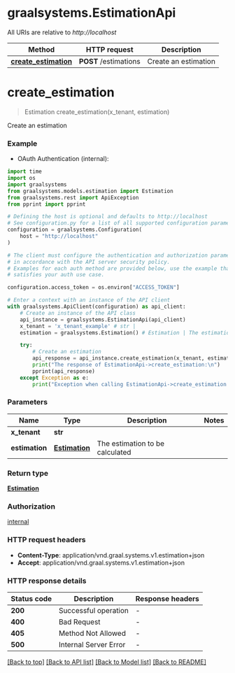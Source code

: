 # graalsystems.EstimationApi

All URIs are relative to *http://localhost*

Method | HTTP request | Description
------------- | ------------- | -------------
[**create_estimation**](EstimationApi.md#create_estimation) | **POST** /estimations | Create an estimation


# **create_estimation**
> Estimation create_estimation(x_tenant, estimation)

Create an estimation

### Example

* OAuth Authentication (internal):

```python
import time
import os
import graalsystems
from graalsystems.models.estimation import Estimation
from graalsystems.rest import ApiException
from pprint import pprint

# Defining the host is optional and defaults to http://localhost
# See configuration.py for a list of all supported configuration parameters.
configuration = graalsystems.Configuration(
    host = "http://localhost"
)

# The client must configure the authentication and authorization parameters
# in accordance with the API server security policy.
# Examples for each auth method are provided below, use the example that
# satisfies your auth use case.

configuration.access_token = os.environ["ACCESS_TOKEN"]

# Enter a context with an instance of the API client
with graalsystems.ApiClient(configuration) as api_client:
    # Create an instance of the API class
    api_instance = graalsystems.EstimationApi(api_client)
    x_tenant = 'x_tenant_example' # str | 
    estimation = graalsystems.Estimation() # Estimation | The estimation to be calculated

    try:
        # Create an estimation
        api_response = api_instance.create_estimation(x_tenant, estimation)
        print("The response of EstimationApi->create_estimation:\n")
        pprint(api_response)
    except Exception as e:
        print("Exception when calling EstimationApi->create_estimation: %s\n" % e)
```



### Parameters


Name | Type | Description  | Notes
------------- | ------------- | ------------- | -------------
 **x_tenant** | **str**|  | 
 **estimation** | [**Estimation**](Estimation.md)| The estimation to be calculated | 

### Return type

[**Estimation**](Estimation.md)

### Authorization

[internal](../README.md#internal)

### HTTP request headers

 - **Content-Type**: application/vnd.graal.systems.v1.estimation+json
 - **Accept**: application/vnd.graal.systems.v1.estimation+json

### HTTP response details

| Status code | Description | Response headers |
|-------------|-------------|------------------|
**200** | Successful operation |  -  |
**400** | Bad Request |  -  |
**405** | Method Not Allowed |  -  |
**500** | Internal Server Error |  -  |

[[Back to top]](#) [[Back to API list]](../README.md#documentation-for-api-endpoints) [[Back to Model list]](../README.md#documentation-for-models) [[Back to README]](../README.md)

